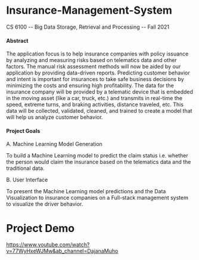 # Insurance-Management-System

CS 6100 -- Big Data Storage, Retrieval and Processing -- Fall 2021


#### Abstract
The application focus is to help insurance
companies with policy issuance by analyzing and measuring risks
based on telematics data and other factors. The manual risk
assessment methods will now be aided by our application by
providing data-driven reports. Predicting customer behavior and
intent is important for insurances to take safe business decisions
by minimizing the costs and ensuring high profitability. The data
for the insurance company will be provided by a telematic device
that is embedded in the moving asset (like a car, truck, etc.) and
transmits in real-time the speed, extreme turns, and braking
activities, distance traveled, etc. This data will be collected,
validated, cleaned, and trained to create a model that will help us
analyze customer behavior.

#### Project Goals
A. Machine Learning Model Generation

To build a Machine Learning model to predict the claim
status i.e. whether the person would claim the insurance based
on the telematics data and the traditional data.

B. User Interface

To present the Machine Learning model predictions and the
Data Visualization to insurance companies on a Full-stack
management system to visualize the driver behavior.


# Project Demo

https://www.youtube.com/watch?v=77WyHxeWJMw&ab_channel=DajanaMuho 
